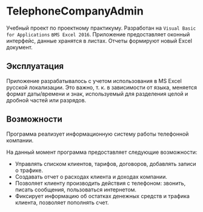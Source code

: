 # TelephoneCompanyAdmin

Учебный проект по проектному практикуму. Разработан на `Visual Basic for Applications` в`MS Excel 2016`.
Приложение предоставляет оконный интерфейс, данные хранятся в листах. Отчеты формируют новый Excel документ.

## Эксплуатация

Приложение разрабатывалось с учетом использования в MS Excel русской локализации.
Это важно, т. к. в зависимости от языка, меняется формат даты/времени и знак, используемый для разделения целой и дробной частей или разрядов.

## Возможности

Программа реализует информационную систему работы телефонной компании.

На данный момент программа предоставляет следующие возможности:
- Управлять списком клиентов, тарифов, договоров, добавлять записи о трафике.
- Создавать отчет о расходах клиента и  доходах компании.
- Позволяет клиенту производить действия с телефоном: звонить, писать сообщения, пользоваться интернетом.
- Фиксирует информацию об остатках денежных средств и трафика клиента, позволяет пополнять счет.
